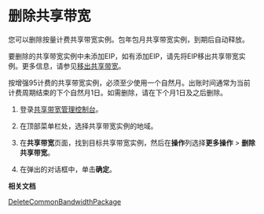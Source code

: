 # 删除共享带宽

您可以删除按量计费共享带宽实例。包年包月共享带宽实例，到期后自动释放。

要删除的共享带宽实例中未添加EIP，如有添加EIP，请先将EIP移出共享带宽实例。更多信息，请参见[移出共享带宽](/cn.zh-CN/用户指南/管理添加的EIP/移出共享带宽.md)。

按增强95计费的共享带宽实例，必须至少使用一个自然月。出账时间通常为当前计费周期结束的下个自然月1日。如需删除，请在下个月1日及之后删除。

1.  登录[共享带宽管理控制台](https://vpc.console.aliyun.com/cbwp/cn-hangzhou/cbwps)。

2.  在顶部菜单栏处，选择共享带宽实例的地域。

3.  在**共享带宽**页面，找到目标共享带宽实例，然后在**操作**列选择**更多操作** \> **删除共享带宽**。

4.  在弹出的对话框中，单击**确定**。


**相关文档**  


[DeleteCommonBandwidthPackage](/cn.zh-CN/API参考/共享带宽/DeleteCommonBandwidthPackage.md)

